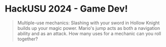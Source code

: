 # HackUSU 2024 - Game Dev!

> Multiple-use mechanics: Slashing with your sword in Hollow Knight builds up your magic power. Mario's jump acts as both a navigation ability and as an attack. How many uses for a mechanic can you roll together?
